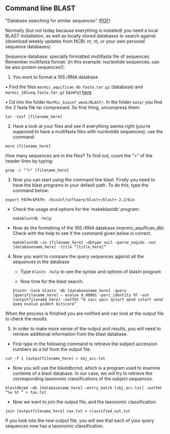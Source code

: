 ## Command line BLAST

"Database searching for similar sequences" ([PDF](https://github.com/ChiaraVanni/MarMic_bioinf_week/blob/master/BLAST/Database_Searching_for_Similar_Sequences.pdf))

Normally (but not today because everything is installed) you need a local BLAST installation, as well as locally stored databases to search against (download weekly updates from NCBI: nr, nt, or your own personal sequence databases)

Sequence database: specially formatted multifasta file of sequences. Remember multifasta format: (in this example: nucleotide sequences; can be also protein sequences!):

1. You want to format a 16S rRNA database

  • Find the files `marmic_aquificae_db.fasta.tar.gz` (database) and `marmic_16Sseq.fasta.tar.gz` (query) [here](https://github.com/ChiaraVanni/MarMic_bioinf_week/tree/master/BLAST/data)

  • Cd into the folder `MarMic_bioinf_week/BLAST/`. In the folder `data/` you find the 2 fasta file tar compressed. So first thing, uncompress them:
  
  ```
  tar -zxvf [filename_here]
  ```

2. Have a look at your files and see if everything seems right (you’re supposed to have a multifasta files with nucleotide sequences); use the command:

  `more [filename_here]`

  How many sequences are in the files? To find out, count the “>” of the header lines by typing:

  `grep -c "^>" [filename_here]`

3. Now you can start using the command line blast. Firstly you need to have the blast programs in your default path. To do this, type the command below:

  `export PATH=$PATH: /bioinf/software/blast+/blast+-2.2/bin`

  - Check the usage and options for the ‘makeblastdb’ program:

    `makeblastdb -help`

  - Now do the formatting of the 16S rRNA database (marmic_aquificae_db). Check with the help to see if the command given below is correct.

    `makeblastdb –in [filename_here] –dbtype nucl –parse_seqids -out [databasename_here] -title “[title_here]”`

4. Now you want to compare the query sequences against all the sequences in the database

    - Type `blastn -help` to see the syntax and options of blastn program

    - Now time for the blast search:

    `blastn -task blastn -db [databasename_here] -query [queryfilename_here] – evalue 0.00001 –perc_identity 97 -out [outputfilename_here] –outfmt “6 sacc qacc qstart qend sstart send qseq evalue pident bitscore”`

  When the process is finished you are notified and can look at the output file to check the results.

5. In order to make more sense of the output and results, you will need to retrieve additional information from the blast database.

  - First type in the following command to retrieve the subject accession numbers as a list from the output file.

  `cut –f 1 [outputfilename_here] > sbj_acc.txt`

  - Now you will use the blastdbcmd, which is a program used to examine contents of a blast database. In our case, we will try to retrieve the corresponding taxonomic classifications of the subject sequences.

  `blastdbcmd –db [databasename_here] –entry_batch [sbj_acc.txt] –outfmt “%a %t ” > tax.txt`

  - Now we want to join the output file, and the taxonomic classification.

  `join [outputfilename_here] tax.txt > classified_out.txt`

If you look into the new output file, you will see that each of your query sequences now has a taxonomic classification.
